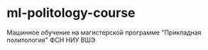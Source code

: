 # ml-politology-course
Машинное обучение на магистерской программе "Прикладная политология" ФСН НИУ ВШЭ
